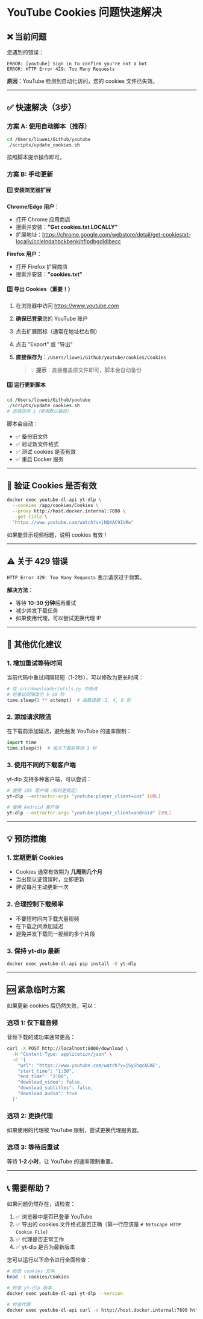 # YouTube Cookies 问题快速解决

## ❌ 当前问题

您遇到的错误：
```
ERROR: [youtube] Sign in to confirm you're not a bot
ERROR: HTTP Error 429: Too Many Requests
```

**原因**：YouTube 检测到自动化访问，您的 cookies 文件已失效。

---

## ✅ 快速解决（3步）

### 方案 A: 使用自动脚本（推荐）

```bash
cd /Users/liuwei/Github/youtube
./scripts/update_cookies.sh
```

按照脚本提示操作即可。

### 方案 B: 手动更新

#### 1️⃣ 安装浏览器扩展

**Chrome/Edge 用户**：
- 打开 Chrome 应用商店
- 搜索并安装：**"Get cookies.txt LOCALLY"**
- 扩展地址：https://chrome.google.com/webstore/detail/get-cookiestxt-locally/cclelndahbckbenkjhflpdbgdldlbecc

**Firefox 用户**：
- 打开 Firefox 扩展商店
- 搜索并安装：**"cookies.txt"**

#### 2️⃣ 导出 Cookies（重要！）

1. 在浏览器中访问 https://www.youtube.com
2. **确保已登录**您的 YouTube 账户
3. 点击扩展图标（通常在地址栏右侧）
4. 点击 "Export" 或 "导出"
5. **直接保存为**：`/Users/liuwei/Github/youtube/cookies/Cookies`
   
   > 💡 **提示**：直接覆盖原文件即可，脚本会自动备份

#### 3️⃣ 运行更新脚本

```bash
cd /Users/liuwei/Github/youtube
./scripts/update_cookies.sh
# 选择选项 1（使用默认路径）
```

脚本会自动：
- ✅ 备份旧文件
- ✅ 验证新文件格式
- ✅ 测试 cookies 是否有效
- ✅ 重启 Docker 服务

---

## 🧪 验证 Cookies 是否有效

```bash
docker exec youtube-dl-api yt-dlp \
  --cookies /app/cookies/Cookies \
  --proxy http://host.docker.internal:7890 \
  --get-title \
  "https://www.youtube.com/watch?v=jNQXAC9IVRw"
```

如果能显示视频标题，说明 cookies 有效！

---

## ⚠️ 关于 429 错误

`HTTP Error 429: Too Many Requests` 表示请求过于频繁。

**解决方法**：
- 等待 **10-30 分钟**后再重试
- 减少并发下载任务
- 如果使用代理，可以尝试更换代理 IP

---

## 🔧 其他优化建议

### 1. 增加重试等待时间

当前代码中重试间隔较短（1-2秒），可以修改为更长时间：

```python
# 在 src/downloader/utils.py 中修改
# 将重试间隔改为 5-10 秒
time.sleep(2 ** attempt)  # 指数退避：2, 4, 8 秒
```

### 2. 添加请求限流

在下载前添加延迟，避免触发 YouTube 的速率限制：

```python
import time
time.sleep(3)  # 每次下载前等待 3 秒
```

### 3. 使用不同的下载客户端

yt-dlp 支持多种客户端，可以尝试：

```bash
# 使用 iOS 客户端（有时更稳定）
yt-dlp --extractor-args "youtube:player_client=ios" [URL]

# 使用 Android 客户端
yt-dlp --extractor-args "youtube:player_client=android" [URL]
```

---

## 💡 预防措施

### 1. 定期更新 Cookies
- Cookies 通常有效期为 **几周到几个月**
- 当出现认证错误时，立即更新
- 建议每月主动更新一次

### 2. 合理控制下载频率
- 不要短时间内下载大量视频
- 在下载之间添加延迟
- 避免并发下载同一视频的多个片段

### 3. 保持 yt-dlp 最新
```bash
docker exec youtube-dl-api pip install -U yt-dlp
```

---

## 🆘 紧急临时方案

如果更新 cookies 后仍然失败，可以：

### 选项 1: 仅下载音频
音频下载的成功率通常更高：

```bash
curl -X POST http://localhost:8000/download \
  -H "Content-Type: application/json" \
  -d '{
    "url": "https://www.youtube.com/watch?v=jSyShqcAGAE",
    "start_time": "1:30",
    "end_time": "2:00",
    "download_video": false,
    "download_subtitles": false,
    "download_audio": true
  }'
```

### 选项 2: 更换代理
如果使用的代理被 YouTube 限制，尝试更换代理服务器。

### 选项 3: 等待后重试
等待 **1-2 小时**，让 YouTube 的速率限制重置。

---

## 📞 需要帮助？

如果问题仍然存在，请检查：
1. ✅ 浏览器中是否已登录 YouTube
2. ✅ 导出的 cookies 文件格式是否正确（第一行应该是 `# Netscape HTTP Cookie File`）
3. ✅ 代理是否正常工作
4. ✅ yt-dlp 是否为最新版本

您可以运行以下命令进行全面检查：

```bash
# 检查 cookies 文件
head -1 cookies/Cookies

# 检查 yt-dlp 版本
docker exec youtube-dl-api yt-dlp --version

# 检查代理
docker exec youtube-dl-api curl -x http://host.docker.internal:7890 https://www.google.com
```

